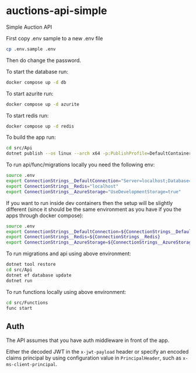 # auctions-api-simple
Simple Auction API

First copy .env sample to a new .env file

```bash
cp .env.sample .env
```

Then do change the password.

To start the database run:

```bash
docker compose up -d db
```

To start azurite run:

```bash
docker compose up -d azurite
```

To start redis run:

```bash
docker compose up -d redis
```

To build the app run:

```bash
cd src/Api
dotnet publish --os linux --arch x64 -p:PublishProfile=DefaultContainer
```

To run api/func/migrations locally you need the following env:

```bash
source .env
export ConnectionStrings__DefaultConnection="Server=localhost;Database=master;TrustServerCertificate=true;MultipleActiveResultSets=true;User Id=sa;Password=${SA_PASSWORD}"
export ConnectionStrings__Redis="localhost"
export ConnectionStrings__AzureStorage="UseDevelopmentStorage=true"
```

If you want to run inside dev containers then the setup will be slightly different (since it should be the same environment as you have if you the apps through docker compose):

```bash
source .env
export ConnectionStrings__DefaultConnection=${ConnectionStrings__DefaultConnection}
export ConnectionStrings__Redis=${ConnectionStrings__Redis}
export ConnectionStrings__AzureStorage=${ConnectionStrings__AzureStorage}
```

To run migrations and api using above environment:

```bash
dotnet tool restore
cd src/Api
dotnet ef database update
dotnet run
```

To run functions locally using above environment:

```bash
cd src/Functions
func start
```

## Auth

The API assumes that you have auth middleware in front of the app.

Either the decoded JWT in the `x-jwt-payload` header or specify an encoded claims principal by using configuration value in `PrincipalHeader`, such as `x-ms-client-principal`.